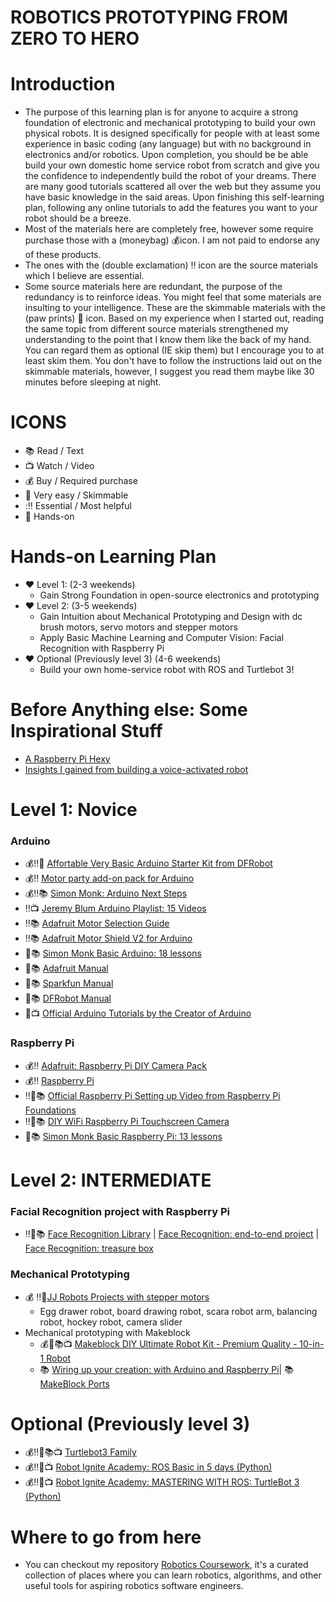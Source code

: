 # ROBOTICS PROTOTYPING FROM ZERO TO HERO

# Introduction
- The purpose of this learning plan is for anyone to acquire a strong foundation of electronic and mechanical prototyping to build your own physical robots. It is designed specifically for people with at least some experience in basic coding (any language) but with no background in electronics and/or robotics. Upon completion, you should be be able build your own domestic home service robot from scratch and give you the confidence to independently build the robot of your dreams. There are many good tutorials scattered all over the web but they assume you have basic knowledge in the said areas. Upon finishing this self-learning plan, following any online tutorials to add the features you want to your robot should be a breeze. 
- Most of the materials here are completely free, however some require purchase those with a (moneybag) :moneybag:icon. I am not paid to endorse any of these products. 
- The ones with the (double exclamation) :bangbang: icon are the source materials which I believe are essential. 
- Some source materials here are redundant, the purpose of the redundancy is to reinforce ideas. You might feel that some materials are insulting to your intelligence. These are the skimmable materials with the (paw prints) :paw_prints: icon. Based on my experience when I started out, reading the same topic from different source materials strengthened my understanding to the point that I know them like the back of my hand. You can regard them as optional (IE skip them) but I encourage you to at least skim them. You don't have to follow the instructions laid out on the skimmable materials, however, I suggest you read them maybe like 30 minutes before sleeping at night.

# ICONS 
- :books: Read / Text
- :tv: Watch / Video
- :moneybag: Buy / Required purchase
- :paw_prints: Very easy / Skimmable
- ::bangbang: Essential / Most helpful
- :wave: Hands-on

# Hands-on Learning Plan 
- :heart: Level 1: (2-3 weekends)
  - Gain Strong Foundation in open-source electronics and prototyping 
- :heart: Level 2: (3-5 weekends)
  - Gain Intuition about Mechanical Prototyping and Design with dc brush motors, servo motors and stepper motors
  - Apply Basic Machine Learning and Computer Vision: Facial Recognition with Raspberry Pi 
- :heart: Optional (Previously level 3) (4-6 weekends)
  - Build your own home-service robot with ROS and Turtlebot 3! 

# Before Anything else: Some Inspirational Stuff 
- [A Raspberry Pi Hexy](https://hackernoon.com/a-raspberry-pi-hexy-transcript-62533c69a566) 
- [Insights I gained from building a voice-activated robot](https://medium.freecodecamp.org/building-a-voice-activated-robot-for-an-advertising-agency-fedaa9f347d3) 

# Level 1: Novice

### Arduino 
- :moneybag::bangbang::wave: [Affortable Very Basic Arduino Starter Kit from DFRobot](https://www.dfrobot.com/product-345.html)
- :moneybag::bangbang: [Motor party add-on pack for Arduino](https://www.adafruit.com/product/171)
- :moneybag::bangbang::books: [Simon Monk: Arduino Next Steps](https://www.amazon.com/Programming-Arduino-Next-Steps-Sketches/dp/0071830251/)
- :bangbang::tv: [Jeremy Blum Arduino Playlist: 15 Videos](https://www.youtube.com/watch?v=fCxzA9_kg6s&list=PLA567CE235D39FA84)
- :bangbang::books: [Adafruit Motor Selection Guide](https://learn.adafruit.com/adafruit-motor-selection-guide?view=all)
- :bangbang::books: [Adafruit Motor Shield V2 for Arduino](https://learn.adafruit.com/adafruit-motor-shield-v2-for-arduino)
- :paw_prints::books: [Simon Monk Basic Arduino: 18 lessons](https://learn.adafruit.com/adafruit-arduino-lesson-1-blink)
- :paw_prints::books: [Adafruit Manual](http://ardx.org/src/guide/2/ARDX-EG-ADAF-PRINT.pdf)
- :paw_prints::books: [Sparkfun Manual](https://cdn.sparkfun.com/datasheets/Kits/RedBoard_SIK_3.2.pdf)
- :paw_prints::books: [DFRobot Manual](https://github.com/Arduinolibrary/DFRobot_Beginner_KIT/blob/master/DFR0100_Tutorial.pdf)
- :paw_prints::tv: [Official Arduino Tutorials by the Creator of Arduino](https://www.youtube.com/playlist?list=PLT6rF_I5kknPf2qlVFlvH47qHvqvzkknd)

### Raspberry Pi 
- :moneybag::bangbang: [Adafruit: Raspberry Pi DIY Camera Pack](https://www.adafruit.com/product/3275) 
- :moneybag::bangbang: [Raspberry Pi](https://www.adafruit.com/product/3055)
- :bangbang::paw_prints::books: [Official Raspberry Pi Setting up Video from Raspberry Pi Foundations](https://projects.raspberrypi.org/en/projects/raspberry-pi-setting-up)
- :bangbang::wave::books: [DIY WiFi Raspberry Pi Touchscreen Camera](https://learn.adafruit.com/diy-wifi-raspberry-pi-touch-cam?view=all)
- :paw_prints::books: [Simon Monk Basic Raspberry Pi: 13 lessons](https://learn.adafruit.com/adafruit-raspberry-pi-lesson-1-preparing-and-sd-card-for-your-raspberry-pi)

# Level 2: INTERMEDIATE

### Facial Recognition project with Raspberry Pi
  - :bangbang::wave::books: [Face Recognition Library](https://github.com/ageitgey/face_recognition) | [Face Recognition: end-to-end project](https://www.hackster.io/mjrobot/real-time-face-recognition-an-end-to-end-project-a10826) | [Face Recognition: treasure box](https://learn.adafruit.com/raspberry-pi-face-recognition-treasure-box?view=all)

### Mechanical Prototyping
- :moneybag: :bangbang::wave:[JJ Robots Projects with stepper motors](https://www.jjrobots.com/projects/)
  - Egg drawer robot, board drawing robot, scara robot arm, balancing robot, hockey robot, camera slider
- Mechanical prototyping with Makeblock
  - :moneybag::wave::books::tv: [Makeblock DIY Ultimate Robot Kit - Premium Quality - 10-in-1 Robot](https://www.makeblock.com/steam-kits/mbot-ultimate) 
  - :books: [Wiring up your creation: with Arduino and Raspberry Pi](http://learn.makeblock.com/en/step-1-wiring-color-marker-show-the-modules-connection-for-correct/)| :books: [MakeBlock Ports](http://learn.makeblock.com/en/makeblock-orion/)
 
# Optional (Previously level 3)
- :moneybag::bangbang::wave::books::tv: [Turtlebot3 Family](http://emanual.robotis.com/docs/en/platform/turtlebot3/overview/)
- :moneybag::bangbang::wave::tv: [Robot Ignite Academy: ROS Basic in 5 days (Python)](http://www.theconstructsim.com/construct-learn-develop-robots-using-ros/robotigniteacademy_learnros/ros-courses-library/ros-basics-in-5-days/)
- :moneybag::bangbang::wave::tv: [Robot Ignite Academy: MASTERING WITH ROS: TurtleBot 3 (Python)](http://www.theconstructsim.com/construct-learn-develop-robots-using-ros/robotigniteacademy_learnros/ros-courses-library/mastering-with-ros-turtlebot3/)

# Where to go from here
- You can checkout my repository [Robotics Coursework](https://github.com/mithi/robotics-coursework), it's a curated collection of places where you can learn robotics, algorithms, and other useful tools for aspiring robotics software engineers.
